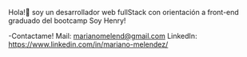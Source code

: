 

Hola!👋 soy un desarrollador web fullStack con orientación a front-end graduado del bootcamp Soy Henry!

-Contactame!
Mail: marianomelend@gmail.com
LinkedIn: https://www.linkedin.com/in/mariano-melendez/
